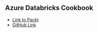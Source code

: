 ## Azure Databricks Cookbook
- [Link to Packt](https://subscription.packtpub.com/book/data/9781801077743/pref)
- [GitHub Link](https://github.com/protovici/Data_Science_DEV/tree/main/Packt/Azure_Databricks_Cookbook)